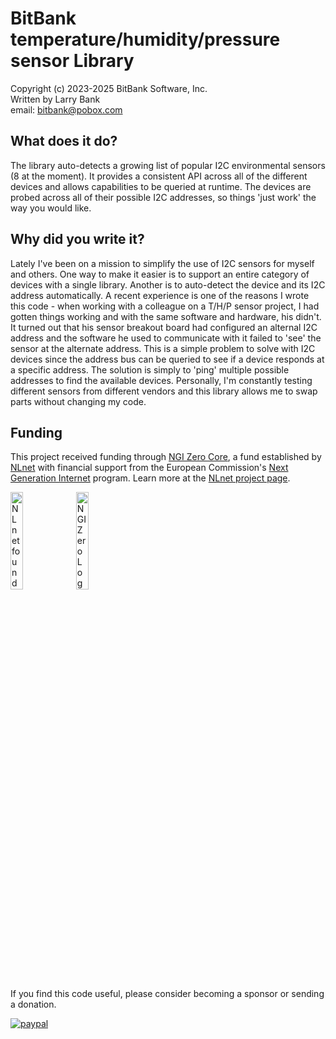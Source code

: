 # BitBank temperature/humidity/pressure sensor Library<br>
Copyright (c) 2023-2025 BitBank Software, Inc.<br>
Written by Larry Bank<br>
email: bitbank@pobox.com<br>
## What does it do?
The library auto-detects a growing list of popular I2C environmental sensors (8 at the moment). It provides a consistent API across all of the different devices and allows capabilities to be queried at runtime. The devices are probed across all of their possible I2C addresses, so things 'just work' the way you would like.<br>

## Why did you write it?
Lately I've been on a mission to simplify the use of I2C sensors for myself and others. One way to make it easier is to support an entire category of devices with a single library. Another is to auto-detect the device and its I2C address automatically. A recent experience is one of the reasons I wrote this code - when working with a colleague on a T/H/P sensor project, I had gotten things working and with the same software and hardware, his didn't. It turned out that his sensor breakout board had configured an alternal I2C address and the software he used to communicate with it failed to 'see' the sensor at the alternate address. This is a simple problem to solve with I2C devices since the address bus can be queried to see if a device responds at a specific address. The solution is simply to 'ping' multiple possible addresses to find the available devices. Personally, I'm constantly testing different sensors from different vendors and this library allows me to swap parts without changing my code.<br>

## Funding

This project received funding through [NGI Zero Core](https://nlnet.nl/core), a fund established by [NLnet](https://nlnet.nl) with financial support from the European Commission's [Next Generation Internet](https://ngi.eu) program. Learn more at the [NLnet project page](https://nlnet.nl/project/ImageCodes-Optimised).

[<img src="https://nlnet.nl/logo/banner.png" alt="NLnet foundation logo" width="20%" />](https://nlnet.nl)
[<img src="https://nlnet.nl/image/logos/NGI0_tag.svg" alt="NGI Zero Logo" width="20%" />](https://nlnet.nl/core)

If you find this code useful, please consider becoming a sponsor or sending a donation.

[![paypal](https://www.paypalobjects.com/en_US/i/btn/btn_donateCC_LG.gif)](https://www.paypal.com/cgi-bin/webscr?cmd=_s-xclick&hosted_button_id=SR4F44J2UR8S4)


